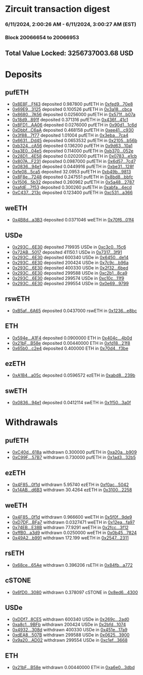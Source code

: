 # Zircuit transaction digest
### 6/11/2024, 2:00:26 AM - 6/11/2024, 3:00:27 AM (EST)
### Block 20066654 to 20066953

## Total Value Locked: 3256737003.68 USD

# Deposits
## pufETH
- [0x8E8F...Ff43](https://etherscan.io/address/0x8E8F04f3274CBC2C134F219608bE5d084A34Ff43) deposited 0.987800 pufETH in [0xfed9...70e8](https://etherscan.io/tx/0x8E8F04f3274CBC2C134F219608bE5d084A34Ff43)
- [0x69E9...3125](https://etherscan.io/address/0x69E9Af83edF0Ea708f6FAa57AD1fc8711e1B3125) deposited 0.100526 pufETH in [0x3a18...cbca](https://etherscan.io/tx/0x69E9Af83edF0Ea708f6FAa57AD1fc8711e1B3125)
- [0x8680...7A56](https://etherscan.io/address/0x86804ffFc2658DD2493c34a2c8ea45C9ae2a7A56) deposited 0.0256000 pufETH in [0x571f...b07a](https://etherscan.io/tx/0x86804ffFc2658DD2493c34a2c8ea45C9ae2a7A56)
- [0x18d9...891f](https://etherscan.io/address/0x18d9941e41172363f38EEfb2094f215af698891f) deposited 0.371316 pufETH in [0x436f...41c1](https://etherscan.io/tx/0x18d9941e41172363f38EEfb2094f215af698891f)
- [0x8FD1...AA06](https://etherscan.io/address/0x8FD1d5718A8d85C8acDe4ce72aF12CA2b9EdAA06) deposited 0.0276000 pufETH in [0x90d1...1c6d](https://etherscan.io/tx/0x8FD1d5718A8d85C8acDe4ce72aF12CA2b9EdAA06)
- [0xDbbf...C6aA](https://etherscan.io/address/0xDbbf371EBc60ad2449e739d872cF6a242142C6aA) deposited 0.468158 pufETH in [0xee41...c930](https://etherscan.io/tx/0xDbbf371EBc60ad2449e739d872cF6a242142C6aA)
- [0x3f88...7f77](https://etherscan.io/address/0x3f88D16044FfB80a5135a4EA08aE1B7F7d6b7f77) deposited 1.01004 pufETH in [0x3eba...7ca4](https://etherscan.io/tx/0x3f88D16044FfB80a5135a4EA08aE1B7F7d6b7f77)
- [0x6631...Dd45](https://etherscan.io/address/0x6631B5138B3bd50FEDAB343C4d3bAfab12DEDd45) deposited 0.0653532 pufETH in [0x2105...b56b](https://etherscan.io/tx/0x6631B5138B3bd50FEDAB343C4d3bAfab12DEDd45)
- [0xb324...cA56](https://etherscan.io/address/0xb3242830E92FDcEc1E47A3AfD90De93b8C57cA56) deposited 0.136200 pufETH in [0x9d63...10a1](https://etherscan.io/tx/0xb3242830E92FDcEc1E47A3AfD90De93b8C57cA56)
- [0xa3E0...04e5](https://etherscan.io/address/0xa3E0b86aDE181BA56c30Fee8da6D8690B3e104e5) deposited 0.114000 pufETH in [0xb370...052e](https://etherscan.io/tx/0xa3E0b86aDE181BA56c30Fee8da6D8690B3e104e5)
- [0x28D1...4E58](https://etherscan.io/address/0x28D1e259c8a37AB370968b426d9361130AD54E58) deposited 0.0202000 pufETH in [0x0783...e1cb](https://etherscan.io/tx/0x28D1e259c8a37AB370968b426d9361130AD54E58)
- [0x807A...F231](https://etherscan.io/address/0x807A333aFB8FeAb5042A21742780aA857097F231) deposited 0.0987000 pufETH in [0x6d57...7cd7](https://etherscan.io/tx/0x807A333aFB8FeAb5042A21742780aA857097F231)
- [0x0836...94e1](https://etherscan.io/address/0x0836A702Af23727DCba744EAf0ae3e78113694e1) deposited 0.0449916 pufETH in [0xbe31...128f](https://etherscan.io/tx/0x0836A702Af23727DCba744EAf0ae3e78113694e1)
- [0xfe08...5ca5](https://etherscan.io/address/0xfe08d06A422992ab8eb3dBcD1475f39c8d595ca5) deposited 32.0953 pufETH in [0xb49b...9813](https://etherscan.io/tx/0xfe08d06A422992ab8eb3dBcD1475f39c8d595ca5)
- [0x8F8e...7248](https://etherscan.io/address/0x8F8e62f5A027cc078f40706CE0e8Cc45071e7248) deposited 0.247551 pufETH in [0x8bd8...bbfc](https://etherscan.io/tx/0x8F8e62f5A027cc078f40706CE0e8Cc45071e7248)
- [0x1506...5b32](https://etherscan.io/address/0x150667935204A8bf473Fc069744D32AC42a85b32) deposited 0.260962 pufETH in [0x5a48...2787](https://etherscan.io/tx/0x150667935204A8bf473Fc069744D32AC42a85b32)
- [0xafdE...7f53](https://etherscan.io/address/0xafdE46E61D89e564Cd3200cb2e32D6AcE5C77f53) deposited 0.300260 pufETH in [0xabfa...4ecd](https://etherscan.io/tx/0xafdE46E61D89e564Cd3200cb2e32D6AcE5C77f53)
- [0xC437...213c](https://etherscan.io/address/0xC437C6364D8B52838fA99B6eD1233A88e969213c) deposited 0.123400 pufETH in [0xc531...a366](https://etherscan.io/tx/0xC437C6364D8B52838fA99B6eD1233A88e969213c)
## weETH
- [0x4B8d...a3B3](https://etherscan.io/address/0x4B8dEC823947E33d67a42FE35f93Bd539eE6a3B3) deposited 0.0371046 weETH in [0x70f6...01f4](https://etherscan.io/tx/0x4B8dEC823947E33d67a42FE35f93Bd539eE6a3B3)
## USDe
- [0x293C...6E30](https://etherscan.io/address/0x293C6937D8D82e05B01335F7B33FBA0c8e256E30) deposited 719935 USDe in [0xc3c0...15c6](https://etherscan.io/tx/0x293C6937D8D82e05B01335F7B33FBA0c8e256E30)
- [0x72AB...5017](https://etherscan.io/address/0x72AB85f00f760226395900c9b4B087DB8b735017) deposited 41150.1 USDe in [0x7317...3f91](https://etherscan.io/tx/0x72AB85f00f760226395900c9b4B087DB8b735017)
- [0x293C...6E30](https://etherscan.io/address/0x293C6937D8D82e05B01335F7B33FBA0c8e256E30) deposited 600340 USDe in [0x6450...de14](https://etherscan.io/tx/0x293C6937D8D82e05B01335F7B33FBA0c8e256E30)
- [0x293C...6E30](https://etherscan.io/address/0x293C6937D8D82e05B01335F7B33FBA0c8e256E30) deposited 200424 USDe in [0x7c9c...b96a](https://etherscan.io/tx/0x293C6937D8D82e05B01335F7B33FBA0c8e256E30)
- [0x293C...6E30](https://etherscan.io/address/0x293C6937D8D82e05B01335F7B33FBA0c8e256E30) deposited 400330 USDe in [0x2f32...6bed](https://etherscan.io/tx/0x293C6937D8D82e05B01335F7B33FBA0c8e256E30)
- [0x293C...6E30](https://etherscan.io/address/0x293C6937D8D82e05B01335F7B33FBA0c8e256E30) deposited 299588 USDe in [0xc2b1...8ca9](https://etherscan.io/tx/0x293C6937D8D82e05B01335F7B33FBA0c8e256E30)
- [0x293C...6E30](https://etherscan.io/address/0x293C6937D8D82e05B01335F7B33FBA0c8e256E30) deposited 299574 USDe in [0xc10c...11f9](https://etherscan.io/tx/0x293C6937D8D82e05B01335F7B33FBA0c8e256E30)
- [0x293C...6E30](https://etherscan.io/address/0x293C6937D8D82e05B01335F7B33FBA0c8e256E30) deposited 299554 USDe in [0x0e69...9799](https://etherscan.io/tx/0x293C6937D8D82e05B01335F7B33FBA0c8e256E30)
## rswETH
- [0xB5af...6A65](https://etherscan.io/address/0xB5af87DD04728FbDc8e17b73CF10a838b4186A65) deposited 0.0437000 rswETH in [0x1236...e8bc](https://etherscan.io/tx/0xB5af87DD04728FbDc8e17b73CF10a838b4186A65)
## ETH
- [0x594e...A1F4](https://etherscan.io/address/0x594e65ec0C5a05eBfeF38AbF81E4fD60B8F5A1F4) deposited 0.0900000 ETH in [0x404c...4b0d](https://etherscan.io/tx/0x594e65ec0C5a05eBfeF38AbF81E4fD60B8F5A1F4)
- [0x21bF...B58e](https://etherscan.io/address/0x21bFCED0Bd78C5Afe14c94d4253aE7D9570eB58e) deposited 0.00440000 ETH in [0xfd18...21f8](https://etherscan.io/tx/0x21bFCED0Bd78C5Afe14c94d4253aE7D9570eB58e)
- [0x65b0...c2e4](https://etherscan.io/address/0x65b0372572EcD9f9Eaf75B7832e752BA93D0c2e4) deposited 0.400000 ETH in [0x70d4...f3be](https://etherscan.io/tx/0x65b0372572EcD9f9Eaf75B7832e752BA93D0c2e4)
## ezETH
- [0xA1B4...a05c](https://etherscan.io/address/0xA1B49aa52c0Ef7Ec5A35AdCf7598f025ff84a05c) deposited 0.0596572 ezETH in [0xabd8...239b](https://etherscan.io/tx/0xA1B49aa52c0Ef7Ec5A35AdCf7598f025ff84a05c)
## swETH
- [0x0836...94e1](https://etherscan.io/address/0x0836A702Af23727DCba744EAf0ae3e78113694e1) deposited 0.0412114 swETH in [0x1f50...3a0f](https://etherscan.io/tx/0x0836A702Af23727DCba744EAf0ae3e78113694e1)
# Withdrawals
## pufETH
- [0xC40d...618a](https://etherscan.io/address/0xC40d68aE0b632E44c5B71B13678FBED87d9e618a) withdrawn 0.300000 pufETH in [0xa20a...b909](https://etherscan.io/tx/0xC40d68aE0b632E44c5B71B13678FBED87d9e618a)
- [0xC99F...57B7](https://etherscan.io/address/0xC99FE61DA08e43D58cFfE626E5696c7d5eC757B7) withdrawn 0.730000 pufETH in [0x1ad3...32b5](https://etherscan.io/tx/0xC99FE61DA08e43D58cFfE626E5696c7d5eC757B7)
## ezETH
- [0x4F85...0f1d](https://etherscan.io/address/0x4F8565198F0DD4392FA4F16AED091D25793A0f1d) withdrawn 5.95740 ezETH in [0xf0ac...5042](https://etherscan.io/tx/0x4F8565198F0DD4392FA4F16AED091D25793A0f1d)
- [0x14AB...d6B3](https://etherscan.io/address/0x14ABA3f80333D76310F753Eda65646681eC0d6B3) withdrawn 30.4264 ezETH in [0x3100...2258](https://etherscan.io/tx/0x14ABA3f80333D76310F753Eda65646681eC0d6B3)
## weETH
- [0x4F85...0f1d](https://etherscan.io/address/0x4F8565198F0DD4392FA4F16AED091D25793A0f1d) withdrawn 0.966600 weETH in [0x5f0f...9de9](https://etherscan.io/tx/0x4F8565198F0DD4392FA4F16AED091D25793A0f1d)
- [0xD7DF...BFa7](https://etherscan.io/address/0xD7DF7E085214743530afF339aFC420c7c720BFa7) withdrawn 0.0327471 weETH in [0x12ea...fa97](https://etherscan.io/tx/0xD7DF7E085214743530afF339aFC420c7c720BFa7)
- [0x74EB...E38B](https://etherscan.io/address/0x74EB390C06a7Cc1158a0895Fb289E5037633E38B) withdrawn 77.9291 weETH in [0x2fcc...3f12](https://etherscan.io/tx/0x74EB390C06a7Cc1158a0895Fb289E5037633E38B)
- [0xffB0...a3d9](https://etherscan.io/address/0xffB06655D61c04c3052DF960c0354fE047F5a3d9) withdrawn 0.0250000 weETH in [0x0b45...7824](https://etherscan.io/tx/0xffB06655D61c04c3052DF960c0354fE047F5a3d9)
- [0x49A2...b991](https://etherscan.io/address/0x49A216d58DC65DB1Db92405EBDC48FdF945db991) withdrawn 172.199 weETH in [0x2547...2311](https://etherscan.io/tx/0x49A216d58DC65DB1Db92405EBDC48FdF945db991)
## rsETH
- [0x68ce...65Ae](https://etherscan.io/address/0x68ce6BE68DbD6Dce6B3818E98062b93CDC7965Ae) withdrawn 0.396206 rsETH in [0x84fb...a772](https://etherscan.io/tx/0x68ce6BE68DbD6Dce6B3818E98062b93CDC7965Ae)
## cSTONE
- [0x6fD0...3080](https://etherscan.io/address/0x6fD0540d4dbfBb5a21dE8a88A9c286B3E6Da3080) withdrawn 0.378097 cSTONE in [0x8ed6...4300](https://etherscan.io/tx/0x6fD0540d4dbfBb5a21dE8a88A9c286B3E6Da3080)
## USDe
- [0xDDf7...8CE5](https://etherscan.io/address/0xDDf725D2EbD795748DD8c6b700b7c98d1Dfb8CE5) withdrawn 600340 USDe in [0x269c...2ad0](https://etherscan.io/tx/0xDDf725D2EbD795748DD8c6b700b7c98d1Dfb8CE5)
- [0xa8c1...9BFb](https://etherscan.io/address/0xa8c18057c5AaaaFF6000D28A057a6994B2e09BFb) withdrawn 200424 USDe in [0x2bfd...1074](https://etherscan.io/tx/0xa8c18057c5AaaaFF6000D28A057a6994B2e09BFb)
- [0x4932...308d](https://etherscan.io/address/0x49329e0A9F7Ea3FE0a4f10d755B711146a8f308d) withdrawn 400330 USDe in [0x451e...17a9](https://etherscan.io/tx/0x49329e0A9F7Ea3FE0a4f10d755B711146a8f308d)
- [0xdEA8...507B](https://etherscan.io/address/0xdEA8988Fb0C46761e1C41915893B75E3daF8507B) withdrawn 299588 USDe in [0x0625...3900](https://etherscan.io/tx/0xdEA8988Fb0C46761e1C41915893B75E3daF8507B)
- [0x9a20...AD02](https://etherscan.io/address/0x9a20Bed545C3ccB0BE85b182f47225FE74ceAD02) withdrawn 299554 USDe in [0xc1ef...3668](https://etherscan.io/tx/0x9a20Bed545C3ccB0BE85b182f47225FE74ceAD02)
## ETH
- [0x21bF...B58e](https://etherscan.io/address/0x21bFCED0Bd78C5Afe14c94d4253aE7D9570eB58e) withdrawn 0.00440000 ETH in [0xa6e0...3dbd](https://etherscan.io/tx/0x21bFCED0Bd78C5Afe14c94d4253aE7D9570eB58e)
